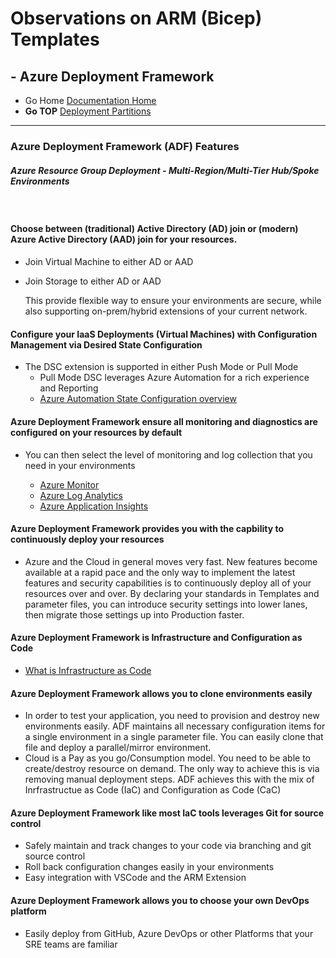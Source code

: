 #  Observations on ARM (Bicep) Templates

## - Azure Deployment Framework 
- Go Home [Documentation Home](./index.md)
- **Go TOP** [Deployment Partitions](./Deployment_Partitions.md)

* * *

### Azure Deployment Framework (ADF) Features

##### *Azure Resource Group Deployment - Multi-Region/Multi-Tier Hub/Spoke Environments*
<br/>

#### Choose between (traditional) Active Directory (AD) join or (modern) Azure Active Directory (AAD) join for your resources.
- Join Virtual Machine to either AD or AAD
- Join Storage to either AD or AAD

    This provide flexible way to ensure your environments are secure, while also supporting on-prem/hybrid extensions of your current network.

#### Configure your IaaS Deployments (Virtual Machines) with Configuration Management via Desired State Configuration
- The DSC extension is supported in either Push Mode or Pull Mode
    - Pull Mode DSC leverages Azure Automation for a rich experience and Reporting
    - [Azure Automation State Configuration overview](https://docs.microsoft.com/en-us/azure/automation/automation-dsc-overview)

#### Azure Deployment Framework ensure all monitoring and diagnostics are configured on your resources by default
- You can then select the level of monitoring and log collection that you need in your environments
    
    - [Azure Monitor](https://docs.microsoft.com/en-us/azure/azure-monitor/overview)
    - [Azure Log Analytics](https://docs.microsoft.com/en-us/azure/azure-monitor/logs/log-analytics-overview)
    - [Azure Application Insights](https://docs.microsoft.com/en-us/azure/azure-monitor/app/app-insights-overview)


#### Azure Deployment Framework provides you with the capbility to continuously deploy your resources
- Azure and the Cloud in general moves very fast. New features become available at a rapid pace and the only way to implement the latest features and security capabilities is to continuously deploy all of your resources over and over. By declaring your standards in Templates and parameter files, you can introduce security settings into lower lanes, then migrate those settings up into Production faster.

#### Azure Deployment Framework is Infrastructure and Configuration as Code
- [What is Infrastructure as Code](https://docs.microsoft.com/en-us/azure/devops/learn/what-is-infrastructure-as-code)

#### Azure Deployment Framework allows you to clone environments easily
- In order to test your application, you need to provision and destroy new environments easily. ADF maintains all necessary configuration items for a single environment in a single parameter file. You can easily clone that file and deploy a parallel/mirror environment.
- Cloud is a Pay as you go/Consumption model. You need to be able to create/destroy resource on demand. The only way to achieve this is via removing manual deployment steps. ADF achieves this with the mix of Inrfrastructue as Code (IaC) and Configuration as Code (CaC)

#### Azure Deployment Framework like most IaC tools leverages Git for source control
- Safely maintain and track changes to your code via branching and git source control
- Roll back configuration changes easily in your environments
- Easy integration with VSCode and the ARM Extension

#### Azure Deployment Framework allows you to choose your own DevOps platform
- Easily deploy from GitHub, Azure DevOps or other Platforms that your SRE teams are familiar